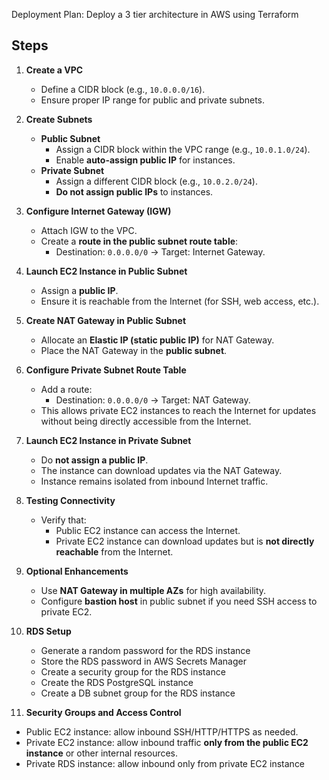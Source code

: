  Deployment Plan: Deploy a 3 tier architecture in AWS using Terraform

## Steps

1. **Create a VPC**
   - Define a CIDR block (e.g., `10.0.0.0/16`).
   - Ensure proper IP range for public and private subnets.

2. **Create Subnets**
   - **Public Subnet**
     - Assign a CIDR block within the VPC range (e.g., `10.0.1.0/24`).
     - Enable **auto-assign public IP** for instances.
   - **Private Subnet**
     - Assign a different CIDR block (e.g., `10.0.2.0/24`).
     - **Do not assign public IPs** to instances.

3. **Configure Internet Gateway (IGW)**
   - Attach IGW to the VPC.
   - Create a **route in the public subnet route table**:
     - Destination: `0.0.0.0/0` → Target: Internet Gateway.

4. **Launch EC2 Instance in Public Subnet**
   - Assign a **public IP**.
   - Ensure it is reachable from the Internet (for SSH, web access, etc.).

5. **Create NAT Gateway in Public Subnet**
   - Allocate an **Elastic IP (static public IP)** for NAT Gateway.
   - Place the NAT Gateway in the **public subnet**.

6. **Configure Private Subnet Route Table**
   - Add a route:
     - Destination: `0.0.0.0/0` → Target: NAT Gateway.
   - This allows private EC2 instances to reach the Internet for updates without being directly accessible from the Internet.

7. **Launch EC2 Instance in Private Subnet**
   - Do **not assign a public IP**.
   - The instance can download updates via the NAT Gateway.
   - Instance remains isolated from inbound Internet traffic.

8. **Testing Connectivity**
   - Verify that:
     - Public EC2 instance can access the Internet.
     - Private EC2 instance can download updates but is **not directly reachable** from the Internet.

9. **Optional Enhancements**
    - Use **NAT Gateway in multiple AZs** for high availability.
    - Configure **bastion host** in public subnet if you need SSH access to private EC2.

10. **RDS Setup**
    - Generate a random password for the RDS instance
    - Store the RDS password in AWS Secrets Manager
    - Create a security group for the RDS instance
    - Create the RDS PostgreSQL instance
    - Create a DB subnet group for the RDS instance

11. **Security Groups and Access Control**
   - Public EC2 instance: allow inbound SSH/HTTP/HTTPS as needed.
   - Private EC2 instance: allow inbound traffic **only from the public EC2 instance** or other internal resources.
   - Private RDS instance: allow inbound only from private EC2 instance